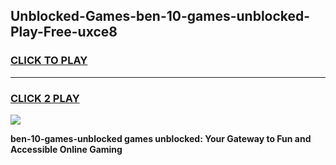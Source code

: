 
## Unblocked-Games-ben-10-games-unblocked-Play-Free-uxce8
<h3>
<a href="https://premium76.site?title=ben-10-games-unblocked&ref=19M">CLICK TO PLAY</a></h3>
<hr>

<h3>
<a href="https://premium76.site?title=ben-10-games-unblocked&ref=19M">CLICK 2 PLAY</a>
  
</h3>

<a href="https://premium76.site?title=ben-10-games-unblocked&ref=19M"><img src="https://clearcache.store/games.png"></a>


**ben-10-games-unblocked games unblocked: Your Gateway to Fun and Accessible Online Gaming**
